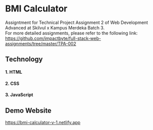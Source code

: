 # **BMI Calculator**
Assigntment for Technical Project Assignment 2 of Web Development Advanced at Skilvul x Kampus Merdeka Batch 3. </br>
For more detailed assignments, please refer to the following link: </br>
https://github.com/impactbyte/full-stack-web-assignments/tree/master/TPA-002

## Technology
#### 1. HTML
#### 2. CSS
#### 3. JavaScript

## Demo Website
https://bmi-calculator-v-1.netlify.app
